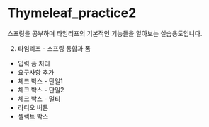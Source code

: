 # Thymeleaf_practice2

스프링을 공부하며 타임리프의 기본적인 기능들을 알아보는 실습용도입니다.

2. 타임리프 - 스프링 통합과 폼
- 입력 폼 처리
- 요구사항 추가
- 체크 박스 - 단일1
- 체크 박스 - 단일2
- 체크 박스 - 멀티
- 라디오 버튼
- 셀렉트 박스
